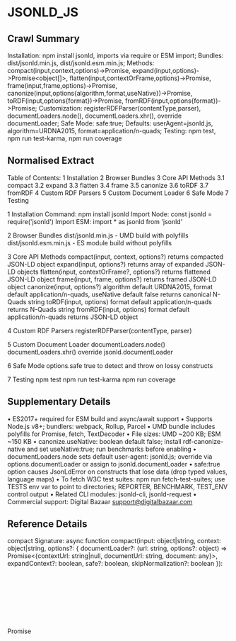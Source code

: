 # JSONLD_JS

## Crawl Summary
Installation: npm install jsonld, imports via require or ESM import; Bundles: dist/jsonld.min.js, dist/jsonld.esm.min.js; Methods: compact(input,context,options)->Promise<object>, expand(input,options)->Promise<object[]>, flatten(input,contextOrFrame,options)->Promise<object>, frame(input,frame,options)->Promise<object>, canonize(input,options{algorithm,format,useNative})->Promise<string>, toRDF(input,options{format})->Promise<string>, fromRDF(input,options{format})->Promise<object>; Customization: registerRDFParser(contentType,parser), documentLoaders.node(), documentLoaders.xhr(), override documentLoader; Safe Mode: safe:true; Defaults: userAgent=jsonld.js, algorithm=URDNA2015, format=application/n-quads; Testing: npm test, npm run test-karma, npm run coverage

## Normalised Extract
Table of Contents:
1 Installation
2 Browser Bundles
3 Core API Methods
   3.1 compact
   3.2 expand
   3.3 flatten
   3.4 frame
   3.5 canonize
   3.6 toRDF
   3.7 fromRDF
4 Custom RDF Parsers
5 Custom Document Loader
6 Safe Mode
7 Testing

1 Installation
  Command: npm install jsonld
  Import Node: const jsonld = require('jsonld')
  Import ESM: import * as jsonld from 'jsonld'

2 Browser Bundles
  dist/jsonld.min.js - UMD build with polyfills
  dist/jsonld.esm.min.js - ES module build without polyfills

3 Core API Methods
  compact(input, context, options?)
    returns compacted JSON-LD object
  expand(input, options?)
    returns array of expanded JSON-LD objects
  flatten(input, contextOrFrame?, options?)
    returns flattened JSON-LD object
  frame(input, frame, options?)
    returns framed JSON-LD object
  canonize(input, options?)
    algorithm default URDNA2015, format default application/n-quads, useNative default false
    returns canonical N-Quads string
  toRDF(input, options)
    format default application/n-quads
    returns N-Quads string
  fromRDF(input, options)
    format default application/n-quads
    returns JSON-LD object

4 Custom RDF Parsers
  registerRDFParser(contentType, parser)

5 Custom Document Loader
  documentLoaders.node()
  documentLoaders.xhr()
  override jsonld.documentLoader

6 Safe Mode
  options.safe true to detect and throw on lossy constructs

7 Testing
  npm test
  npm run test-karma
  npm run coverage

## Supplementary Details
• ES2017+ required for ESM build and async/await support
• Supports Node.js v8+; bundlers: webpack, Rollup, Parcel
• UMD bundle includes polyfills for Promise, fetch, TextDecoder
• File sizes: UMD ~200 KB; ESM ~150 KB
• canonize.useNative: boolean default false; install rdf-canonize-native and set useNative:true; run benchmarks before enabling
• documentLoaders.node sets default user-agent: jsonld.js; override via options.documentLoader or assign to jsonld.documentLoader
• safe:true option causes JsonLdError on constructs that lose data (drop typed values, language maps)
• To fetch W3C test suites: npm run fetch-test-suites; use TESTS env var to point to directories; REPORTER, BENCHMARK, TEST_ENV control output
• Related CLI modules: jsonld-cli, jsonld-request
• Commercial support: Digital Bazaar support@digitalbazaar.com

## Reference Details
compact
Signature:
async function compact(input: object|string, context: object|string, options?: {
  documentLoader?: (url: string, options?: object) => Promise<{contextUrl: string|null, documentUrl: string, document: any}>,
  expandContext?: boolean,
  safe?: boolean,
  skipNormalization?: boolean
}): Promise<object>
Parameters:
 input: JSON-LD document object or URL string
 context: JSON-LD context object or URL string
 options.documentLoader: custom loader to resolve remote contexts or documents
 options.expandContext: include context definitions in output (default false)
 options.safe: throw on lossy constructs (default false)
 options.skipNormalization: skip RDF dataset normalization (default false)
Returns: Promise resolving to compacted JSON-LD object
Throws: JsonLdError on invalid input or safe-mode violations
Example:
const compacted = await jsonld.compact(doc, context, {
  documentLoader: customLoader,
  safe: true
})

expand
Signature:
async function expand(input: object|string, options?: {
  documentLoader?: (url: string, options?: object) => Promise<any>,
  keepFreeFloatingNodes?: boolean
}): Promise<object[]>
Returns: Promise resolving to expanded JSON-LD as array of node objects

flatten
Signature:
async function flatten(input: object|string, contextOrFrame?: object|string, options?: object): Promise<object>
Description: flattens deep graph structures into top-level nodes, optionally applies framing context

frame
Signature:
async function frame(input: object|string, frame: object|string, options?: object): Promise<object>
Description: transforms JSON-LD into specified tree shape per frame

canonize
Signature:
async function canonize(input: object|string, options?: {
  algorithm?: 'URDNA2015' | 'URGNA2012',
  format?: 'application/n-quads' | 'application/n-quads; charset=utf-8',
  useNative?: boolean
}): Promise<string>
Defaults: algorithm 'URDNA2015', format 'application/n-quads', useNative false
Example:
const canonized = await jsonld.canonize(doc, {algorithm: 'URDNA2015', format: 'application/n-quads'})

toRDF
Signature:
async function toRDF(input: object|string, options: {format: 'application/n-quads' | 'application/trig'}): Promise<string>
Returns: serialized RDF dataset

fromRDF
Signature:
async function fromRDF(input: string|object, options: {format: 'application/n-quads' | 'application/trig'}): Promise<object>
Returns: parsed JSON-LD object

Custom RDF Parser
jsonld.registerRDFParser(contentType: string, parser: (input: string|Uint8Array) => Dataset|Promise<Dataset>): void
Registers handlers for media types such as 'application/n-quads'

Document Loader
const nodeLoader = jsonld.documentLoaders.node()
const xhrLoader = jsonld.documentLoaders.xhr()
jsonld.documentLoader = async function(url, options) {
  if(url in CONTEXTS) return {contextUrl: null, document: CONTEXTS[url], documentUrl: url}
  return nodeLoader(url, options)
}

Configuration Options
safe: boolean default false
useNative: boolean default false
expandArray: boolean default true
userAgent: HTTP header default 'jsonld.js'

Best Practices
• Enable safe mode for digital signing to prevent data loss
• Use ESM bundle in modern browsers with <script type=module> and fallback nomodule
• Set custom documentLoader to pre-load known contexts and improve performance

Troubleshooting
Command: npm test
Expected: PASS all tests without errors; exit code 0
Command: npm run test-karma -- --browsers Chrome,Firefox
Expected: Karma tests start, end with no failures
If context loads fail, run DEBUG=jsonld:* npm test to view loader URLs and HTTP errors



## Information Dense Extract
compact(input:object|string,context:object|string,options?{documentLoader?:fn,expandContext?:boolean,safe?:boolean,skipNormalization?:boolean})->Promise<object>; expand(input:object|string,options?{documentLoader?:fn,keepFreeFloatingNodes?:boolean})->Promise<object[]>; flatten(input:object|string,contextOrFrame?:object|string,options?)->Promise<object>; frame(input:object|string,frame:object|string,options?)->Promise<object>; canonize(input:object|string,options?{algorithm:'URDNA2015'|'URGNA2012',format:'application/n-quads'|'application/trig',useNative?:boolean})->Promise<string>; toRDF(input:object|string,options:{format:'application/n-quads'|'application/trig'})->Promise<string>; fromRDF(input:string|object,options:{format:'application/n-quads'|'application/trig'})->Promise<object>; registerRDFParser(contentType:string,parser:fn(input)->Dataset|Promise<Dataset>); documentLoaders.node():DocumentLoader; documentLoaders.xhr():DocumentLoader; default options: safe:false, algorithm:URDNA2015, format:application/n-quads, userAgent:jsonld.js; bundles: jsonld.min.js, jsonld.esm.min.js

## Sanitised Extract
Table of Contents:
1 Installation
2 Browser Bundles
3 Core API Methods
   3.1 compact
   3.2 expand
   3.3 flatten
   3.4 frame
   3.5 canonize
   3.6 toRDF
   3.7 fromRDF
4 Custom RDF Parsers
5 Custom Document Loader
6 Safe Mode
7 Testing

1 Installation
  Command: npm install jsonld
  Import Node: const jsonld = require('jsonld')
  Import ESM: import * as jsonld from 'jsonld'

2 Browser Bundles
  dist/jsonld.min.js - UMD build with polyfills
  dist/jsonld.esm.min.js - ES module build without polyfills

3 Core API Methods
  compact(input, context, options?)
    returns compacted JSON-LD object
  expand(input, options?)
    returns array of expanded JSON-LD objects
  flatten(input, contextOrFrame?, options?)
    returns flattened JSON-LD object
  frame(input, frame, options?)
    returns framed JSON-LD object
  canonize(input, options?)
    algorithm default URDNA2015, format default application/n-quads, useNative default false
    returns canonical N-Quads string
  toRDF(input, options)
    format default application/n-quads
    returns N-Quads string
  fromRDF(input, options)
    format default application/n-quads
    returns JSON-LD object

4 Custom RDF Parsers
  registerRDFParser(contentType, parser)

5 Custom Document Loader
  documentLoaders.node()
  documentLoaders.xhr()
  override jsonld.documentLoader

6 Safe Mode
  options.safe true to detect and throw on lossy constructs

7 Testing
  npm test
  npm run test-karma
  npm run coverage

## Original Source
jsonld.js (JavaScript JSON-LD API)
https://github.com/digitalbazaar/jsonld.js

## Digest of JSONLD_JS

# JSON-LD JS Library (Retrieved on 2023-10-05)

## Installation
npm install jsonld

Node: const jsonld = require('jsonld')
ESM: import * as jsonld from 'jsonld'

## Browser Bundles
./dist/jsonld.min.js: universal UMD build with polyfills (approx 200 KB)
./dist/jsonld.esm.min.js: ES module build without polyfills (approx 150 KB)

## Core API Methods
compact(input: object|string, context: object|string, options?: object): Promise<object>
expand(input: object|string, options?: object): Promise<object[]>
flatten(input: object|string, contextOrFrame?: object|string, options?: object): Promise<object>
frame(input: object|string, frame: object|string, options?: object): Promise<object>
canonize(input: object|string, options?: {algorithm?: string, format?: string, useNative?: boolean}): Promise<string>
toRDF(input: object|string, options: {format: string}): Promise<string>
fromRDF(input: string|object, options: {format: string}): Promise<object>

## Custom RDF Parsers
registerRDFParser(contentType: string, parser: (input: string|Uint8Array) => Dataset|Promise<Dataset>): void

## Document Loaders
documentLoaders.node(): DocumentLoader
documentLoaders.xhr(): DocumentLoader
Override: jsonld.documentLoader = customLoader

## Safe Mode
Option safe: boolean true to throw on lossy constructs

## Testing Commands
npm test                      # node tests
npm run test-karma            # browser tests
npm run coverage              # generate coverage report

## Defaults
userAgent header: jsonld.js
default canonize algorithm: URDNA2015
default canonize format: application/n-quads


## Attribution
- Source: jsonld.js (JavaScript JSON-LD API)
- URL: https://github.com/digitalbazaar/jsonld.js
- License: Unknown
- Crawl Date: 2025-05-02T04:48:43.678Z
- Data Size: 619328 bytes
- Links Found: 4987

## Retrieved
2025-05-02
